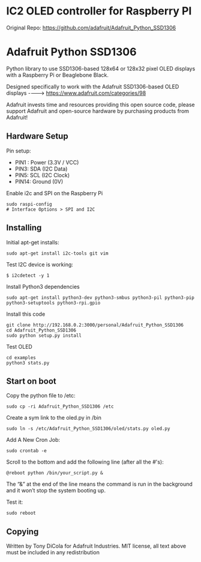 IC2 OLED controller for Raspberry PI
=======================

Original Repo: https://github.com/adafruit/Adafruit_Python_SSD1306

Adafruit Python SSD1306
=======================

Python library to use SSD1306-based 128x64 or 128x32 pixel OLED displays with a Raspberry Pi or Beaglebone Black.

Designed specifically to work with the Adafruit SSD1306-based OLED displays ----> https://www.adafruit.com/categories/98

Adafruit invests time and resources providing this open source code, please support Adafruit and open-source hardware by purchasing products from Adafruit!

Hardware Setup
--------------
Pin setup:
- PIN1 : Power (3.3V / VCC)
- PIN3: SDA (I2C Data)
- PIN5: SCL (I2C Clock)
- PIN14: Ground (0V)

Enable i2c and SPI on the Raspberry Pi
```
sudo raspi-config
# Interface Options > SPI and I2C
```

Installing
----------
Initial apt-get installs:
```
sudo apt-get install i2c-tools git vim
```

Test I2C device is working:
```
$ i2cdetect -y 1
```

Install Python3 dependencies
```
sudo apt-get install python3-dev python3-smbus python3-pil python3-pip python3-setuptools python3-rpi.gpio
```

Install this code
```
git clone http://192.168.0.2:3000/personal/Adafruit_Python_SSD1306
cd Adafruit_Python_SSD1306
sudo python setup.py install
```

Test OLED
```
cd examples
python3 stats.py
```

Start on boot
-------------

Copy the python file to /etc:
```
sudo cp -ri Adafruit_Python_SSD1306 /etc
```

Create a sym link to the oled.py in /bin
```
sudo ln -s /etc/Adafruit_Python_SSD1306/oled/stats.py oled.py
```

Add A New Cron Job:
```
sudo crontab -e
```

Scroll to the bottom and add the following line (after all the #'s):
```
@reboot python /bin/your_script.py &
```
The “&” at the end of the line means the command is run in the background and it won’t stop the system booting up.

Test it:
```
sudo reboot
```

Copying
-------

Written by Tony DiCola for Adafruit Industries.
MIT license, all text above must be included in any redistribution
